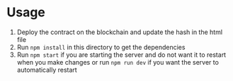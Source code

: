 # Usage

1. Deploy the contract on the blockchain and update the hash in the html file
2. Run `npm install` in this directory to get the dependencies
3. Run `npm start` if you are starting the server and do not want it to restart when you make changes or run `npm run dev` if you want the server to automatically restart